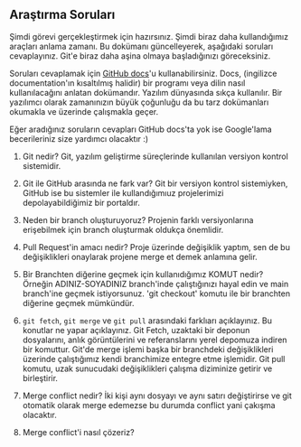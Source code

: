 ## Araştırma Soruları

Şimdi görevi gerçekleştirmek için hazırsınız. Şimdi biraz daha kullandığımız araçları anlama zamanı. Bu dokümanı güncelleyerek, aşağıdaki soruları cevaplayınız. Git'e biraz daha aşina olmaya başladığınızı göreceksiniz. 

Soruları cevaplamak için [GitHub docs](https://docs.github.com/en)'u kullanabilirsiniz. Docs, (ingilizce documentation'ın kısaltılmış halidir) bir programı veya dilin nasıl kullanılacağını anlatan dokümandır. Yazılım dünyasında sıkça kullanılır. Bir yazılımcı olarak zamanınızın büyük çoğunluğu da bu tarz dokümanları okumakla ve üzerinde çalışmakla geçer.

Eğer aradığınız soruların cevapları GitHub docs'ta yok ise Google'lama becerileriniz size yardımcı olacaktır :)

1. Git nedir?
Git, yazılım geliştirme süreçlerinde kullanılan versiyon kontrol sistemidir.

2. Git ile GitHub arasında ne fark var?
Git bir versiyon kontrol sistemiyken, GitHub ise bu sistemler ile kullandığımıuz projelerimizi depolayabildiğimiz bir portaldır.

3. Neden bir branch oluşturuyoruz? 
Projenin farklı versiyonlarına erişebilmek için branch oluşturmak oldukça önemlidir.

4. Pull Request'in amacı nedir?
Proje üzerinde değişiklik yaptım, sen de bu değişiklikleri onaylarak projene merge et demek anlamına gelir.

5. Bir Branchten diğerine geçmek için kullanıdığımız KOMUT nedir? Örneğin ADINIZ-SOYADINIZ branch'inde çalıştığınızı hayal edin ve main branch'ine geçmek istiyorsunuz.
'git checkout' komutu ile bir branchten diğerine geçmek mümkündür. 

6. `git fetch`, `git merge` ve `git pull` arasındaki farklıarı açıklayınız. Bu konutlar ne yapar açıklayınız.
Git Fetch, uzaktaki bir deponun dosyalarını, anlık görüntülerini ve referanslarını yerel depomuza indiren bir komuttur.
Git'de merge işlemi başka bir branchdeki değişiklikleri üzerinde çalıştığımız kendi branchimize entegre etme işlemidir.
Git pull komutu, uzak sunucudaki değişiklikleri çalışma diziminize getirir ve birleştirir.

7. Merge conflict nedir?
İki kişi aynı dosyayı ve aynı satırı değiştirirse ve git otomatik olarak merge edemezse bu durumda conflict yani çakışma olacaktır.

8. Merge conflict'i nasıl çözeriz?
